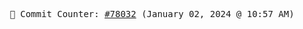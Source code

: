 <p align="center">
    <samp>
        📮 Commit Counter: <a href="https://github.com/Javascript-void0/Javascript-void0/commits/main">#78032</a> (January 02, 2024 @ 10:57 AM)
    </samp>
</p>